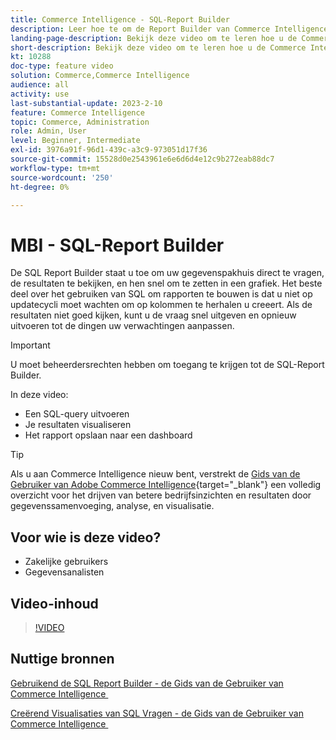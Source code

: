 ```yaml
---
title: Commerce Intelligence - SQL-Report Builder
description: Leer hoe te om de Report Builder van Commerce Intelligence SQL te gebruiken om uw gegevenspakhuis direct te vragen, de resultaten te bekijken, en hen snel om te zetten in een grafiek.
landing-page-description: Bekijk deze video om te leren hoe u de Commerce Intelligence SQL-Report Builder gebruikt om rechtstreeks query's uit te voeren op uw gegevenspakhuis, de resultaten weer te geven en deze snel om te zetten in een grafiek.
short-description: Bekijk deze video om te leren hoe u de Commerce Intelligence SQL-Report Builder gebruikt om rechtstreeks query's uit te voeren op uw gegevenspakhuis, de resultaten weer te geven en deze snel om te zetten in een grafiek.
kt: 10288
doc-type: feature video
solution: Commerce,Commerce Intelligence
audience: all
activity: use
last-substantial-update: 2023-2-10
feature: Commerce Intelligence
topic: Commerce, Administration
role: Admin, User
level: Beginner, Intermediate
exl-id: 3976a91f-96d1-439c-a3c9-973051d17f36
source-git-commit: 15528d0e2543961e6e6d6d4e12c9b272eab88dc7
workflow-type: tm+mt
source-wordcount: '250'
ht-degree: 0%

---
```


# MBI - SQL-Report Builder

De SQL Report Builder staat u toe om uw gegevenspakhuis direct te vragen, de resultaten te bekijken, en hen snel om te zetten in een grafiek. Het beste deel over het gebruiken van SQL om rapporten te bouwen is dat u niet op updatecycli moet wachten om op kolommen te herhalen u creeert. Als de resultaten niet goed kijken, kunt u de vraag snel uitgeven en opnieuw uitvoeren tot de dingen uw verwachtingen aanpassen.

>[!IMPORTANT]
>
>U moet beheerdersrechten hebben om toegang te krijgen tot de SQL-Report Builder.

In deze video:

- Een SQL-query uitvoeren
- Je resultaten visualiseren
- Het rapport opslaan naar een dashboard

>[!TIP]
>
>Als u aan Commerce Intelligence nieuw bent, verstrekt de [&#x200B; Gids van de Gebruiker van Adobe Commerce Intelligence &#x200B;](https://experienceleague.adobe.com/docs/commerce-business-intelligence/mbi/guide-overview.html?lang=nl-NL){target="_blank"}  een volledig overzicht voor het drijven van betere bedrijfsinzichten en resultaten door gegevenssamenvoeging, analyse, en visualisatie.

## Voor wie is deze video?

- Zakelijke gebruikers
- Gegevensanalisten

## Video-inhoud

>[!VIDEO](https://video.tv.adobe.com/v/342406?quality=12&learn=on)

## Nuttige bronnen

[&#x200B; Gebruikend de SQL Report Builder - de Gids van de Gebruiker van Commerce Intelligence &#x200B;](https://experienceleague.adobe.com/docs/commerce-business-intelligence/mbi/analyze/sql/sql-rpt-bldr.html?lang=nl-NL)

[&#x200B; Creërend Visualisaties van SQL Vragen - de Gids van de Gebruiker van Commerce Intelligence &#x200B;](https://experienceleague.adobe.com/docs/commerce-business-intelligence/mbi/tutorials/create-visuals-from-sql.html?lang=nl-NL)
